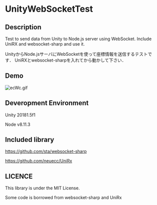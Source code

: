 # UnityWebSocketTest

## Description
Test to send data from Unity to Node.js server using WebSocket.
Include UniRX and websocket-sharp and use it.

UnityからNode.jsサーバにWebSocketを使って座標情報を送信するテストです．
UniRXとwebsocket-sharpを入れてから動かして下さい．

## Demo
![ecWc.gif](https://qiita-image-store.s3.amazonaws.com/0/181807/9a8e197f-c811-60de-7b50-a9594873651b.gif)

## Deveropment Environment
Unity 20181.5f1

Node v8.11.3

## Included library
https://github.com/sta/websocket-sharp

https://github.com/neuecc/UniRx

## LICENCE
This library is under the MIT License.

Some code is borrowed from websocket-sharp and UniRx
